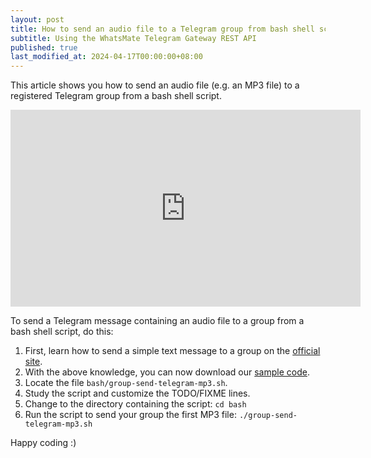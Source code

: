 ```yaml
---
layout: post
title: How to send an audio file to a Telegram group from bash shell script
subtitle: Using the WhatsMate Telegram Gateway REST API
published: true
last_modified_at: 2024-04-17T00:00:00+08:00
---
```


This article shows you how to send an audio file (e.g. an MP3 file) to a registered Telegram group from a bash shell script.

<iframe width="560" height="315" src="https://www.youtube.com/embed/-Za4mzBkQTE?rel=0&cc_load_policy=1" frameborder="0" allowfullscreen></iframe>

To send a Telegram message containing an audio file to a group from a bash shell script, do this:

1. First, learn how to send a simple text message to a group on the [official site](https://www.whatsmate.net/telegram-group-message-api.html).
2. With the above knowledge, you can now download our [sample code](https://github.com/whatsmate/telegram-demos/archive/master.zip).
3. Locate the file `bash/group-send-telegram-mp3.sh`.  <script src="https://gist.github.com/whatsmate/e204b7e3597418d80ae376c8bbfd6a82.js"></script>
4. Study the script and customize the TODO/FIXME lines.
5. Change to the directory containing the script: `cd bash`
6. Run the script to send your group the first MP3 file: `./group-send-telegram-mp3.sh`


Happy coding :) 


<br>
<script async src="//pagead2.googlesyndication.com/pagead/js/adsbygoogle.js"></script>
<ins class="adsbygoogle"
     style="display:inline-block;width:728px;height:90px"
     data-ad-client="ca-pub-7383487179928477"
     data-ad-slot="6959057004"></ins>
<script>
(adsbygoogle = window.adsbygoogle || []).push({});
</script>
<br>

